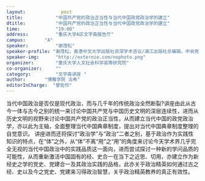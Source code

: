 ```yaml
---
layout: 			post
title:       	  "中国共产党的政治正当性与当代中国政党政治学的建立"
dtitle:      	  "中国共产党的政治正当性与当代中国政党政治学的建立"
time: 		  	  "19:00"
address:	  	  "重庆大学A区文字斋报告厅"
campus:	  	  "A"
speaker:	   	  "谢茂松"
speaker-profile: "谢茂松，香港中文大学出版社资深学术咨议/漓江出版社总编辑，中央党校文史部、宁波大学法学院客座教授，香港中文大学历史系博士，受文、史、哲之学术训练。历任香港中文大学出版社总编辑、执行编辑。最近三年来一直在中央党校文史部固定开设《中国文明研究》、《中国经典研读：》系列讲座。研究兴趣在：经学（尤其在《周易》、《论语》与《礼记》）、史学、理学、儒学与政治实践之关系；王船山之学及其对于现代中国之影响；明清与现代中国政治思想史以及中国政治传统之整理；中国共产党与中国历史文明之深层连续性、当代中国政党政治学以及当代中国典章制度。"
speaker-img:	  "http://externie.com/nophoto.png"
organizer:		  "重庆大学人文社会科学高等研究院"
co-organizer:	  ""
category:		  "文字斋讲座 "
author:		  "博雅学院 古希"
editorInCharge:  "曾佐伶"
---
```

当代中国政治是否仅是现代政治，而与几千年的传统政治全然断裂?讲座由此从古今一体与古今之别的统一来讨论中国共产党与中国历史文明的深层连续性，进而从历史文明的视野来讨论中国共产党的政治正当性，从而建立当代中国的政党政治学，亦以此为主轴，全面整理当代中国典章制度，提出对当代中国典章制度整理的自觉意识。
  讲座进而还将探讨“政治学”与“政治”二者之别，基于政治作为实践性知识的特点，在“体”之外，从“体”不离“用”之“用”的角度来讨论今天学术界几乎完全无视的当代中国政治中的实践品质这一面向，进而尝试探讨一种新的学问品质的可能性，从而重新激活中国固有的经、史合一在当下之近思、切用，亦建立作为新经史之学的党史、党建合一及其政治实践的品格，此亦关乎政治精英如何通过古之经、史以及今之党史、党建来习得政治智慧，关乎政治精英教养的真正有效性。
